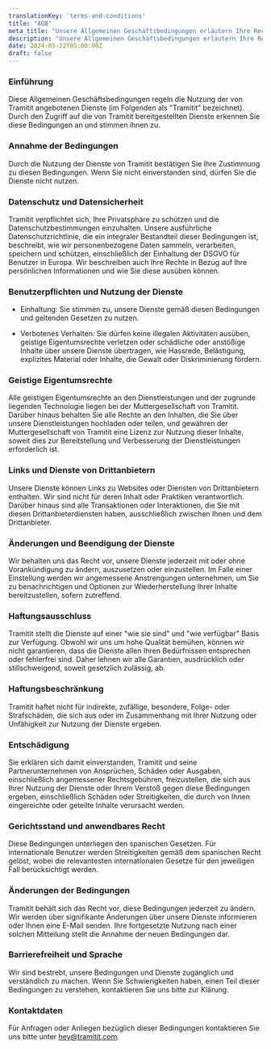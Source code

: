 ```yaml
---
translationKey: 'terms-and-conditions'
title: "AGB"
meta_title: "Unsere Allgemeinen Geschäftsbedingungen erläutern Ihre Rechte und Pflichten bei der Nutzung des Dienstleistungsspektrums von Tramitit."
description: "Unsere Allgemeinen Geschäftsbedingungen erläutern Ihre Rechte und Pflichten bei der Nutzung des Dienstleistungsspektrums von Tramitit."
date: 2024-05-22T05:00:00Z
draft: false
---
```


### Einführung

Diese Allgemeinen Geschäftsbedingungen regeln die Nutzung der von Tramitit angebotenen Dienste (im Folgenden als "Tramitit" bezeichnet). Durch den Zugriff auf die von Tramitit bereitgestellten Dienste erkennen Sie diese Bedingungen an und stimmen ihnen zu.

### Annahme der Bedingungen

Durch die Nutzung der Dienste von Tramitit bestätigen Sie Ihre Zustimmung zu diesen Bedingungen. Wenn Sie nicht einverstanden sind, dürfen Sie die Dienste nicht nutzen.

### Datenschutz und Datensicherheit

Tramitit verpflichtet sich, Ihre Privatsphäre zu schützen und die Datenschutzbestimmungen einzuhalten. Unsere ausführliche Datenschutzrichtlinie, die ein integraler Bestandteil dieser Bedingungen ist, beschreibt, wie wir personenbezogene Daten sammeln, verarbeiten, speichern und schützen, einschließlich der Einhaltung der DSGVO für Benutzer in Europa. Wir beschreiben auch Ihre Rechte in Bezug auf Ihre persönlichen Informationen und wie Sie diese ausüben können.

### Benutzerpflichten und Nutzung der Dienste

- Einhaltung: Sie stimmen zu, unsere Dienste gemäß diesen Bedingungen und geltenden Gesetzen zu nutzen.

- Verbotenes Verhalten: Sie dürfen keine illegalen Aktivitäten ausüben, geistige Eigentumsrechte verletzen oder schädliche oder anstößige Inhalte über unsere Dienste übertragen, wie Hassrede, Belästigung, explizites Material oder Inhalte, die Gewalt oder Diskriminierung fördern.

### Geistige Eigentumsrechte

Alle geistigen Eigentumsrechte an den Dienstleistungen und der zugrunde liegenden Technologie liegen bei der Muttergesellschaft von Tramitit. Darüber hinaus behalten Sie alle Rechte an den Inhalten, die Sie über unsere Dienstleistungen hochladen oder teilen, und gewähren der Muttergesellschaft von Tramitit eine Lizenz zur Nutzung dieser Inhalte, soweit dies zur Bereitstellung und Verbesserung der Dienstleistungen erforderlich ist.

### Links und Dienste von Drittanbietern

Unsere Dienste können Links zu Websites oder Diensten von Drittanbietern enthalten. Wir sind nicht für deren Inhalt oder Praktiken verantwortlich. Darüber hinaus sind alle Transaktionen oder Interaktionen, die Sie mit diesen Drittanbieterdiensten haben, ausschließlich zwischen Ihnen und dem Drittanbieter.

### Änderungen und Beendigung der Dienste

Wir behalten uns das Recht vor, unsere Dienste jederzeit mit oder ohne Vorankündigung zu ändern, auszusetzen oder einzustellen. Im Falle einer Einstellung werden wir angemessene Anstrengungen unternehmen, um Sie zu benachrichtigen und Optionen zur Wiederherstellung Ihrer Inhalte bereitzustellen, sofern zutreffend.

### Haftungsausschluss

Tramitit stellt die Dienste auf einer "wie sie sind" und "wie verfügbar" Basis zur Verfügung. Obwohl wir uns um hohe Qualität bemühen, können wir nicht garantieren, dass die Dienste allen Ihren Bedürfnissen entsprechen oder fehlerfrei sind. Daher lehnen wir alle Garantien, ausdrücklich oder stillschweigend, soweit gesetzlich zulässig, ab.

### Haftungsbeschränkung

Tramitit haftet nicht für indirekte, zufällige, besondere, Folge- oder Strafschäden, die sich aus oder im Zusammenhang mit Ihrer Nutzung oder Unfähigkeit zur Nutzung der Dienste ergeben.

### Entschädigung

Sie erklären sich damit einverstanden, Tramitit und seine Partnerunternehmen von Ansprüchen, Schäden oder Ausgaben, einschließlich angemessener Rechtsgebühren, freizustellen, die sich aus Ihrer Nutzung der Dienste oder Ihrem Verstoß gegen diese Bedingungen ergeben, einschließlich Schäden oder Streitigkeiten, die durch von Ihnen eingereichte oder geteilte Inhalte verursacht werden.

### Gerichtsstand und anwendbares Recht

Diese Bedingungen unterliegen den spanischen Gesetzen. Für internationale Benutzer werden Streitigkeiten gemäß dem spanischen Recht gelöst, wobei die relevantesten internationalen Gesetze für den jeweiligen Fall berücksichtigt werden.

### Änderungen der Bedingungen

Tramitit behält sich das Recht vor, diese Bedingungen jederzeit zu ändern. Wir werden über signifikante Änderungen über unsere Dienste informieren oder Ihnen eine E-Mail senden. Ihre fortgesetzte Nutzung nach einer solchen Mitteilung stellt die Annahme der neuen Bedingungen dar.

### Barrierefreiheit und Sprache

Wir sind bestrebt, unsere Bedingungen und Dienste zugänglich und verständlich zu machen. Wenn Sie Schwierigkeiten haben, einen Teil dieser Bedingungen zu verstehen, kontaktieren Sie uns bitte zur Klärung.

### Kontaktdaten

Für Anfragen oder Anliegen bezüglich dieser Bedingungen kontaktieren Sie uns bitte unter hey@tramitit.com.